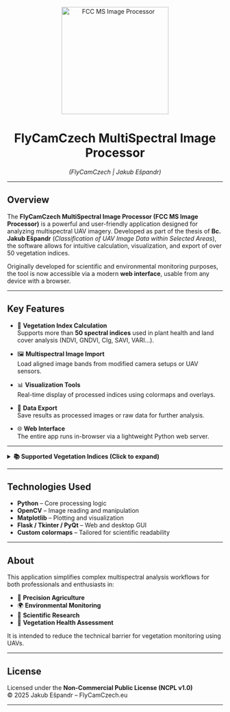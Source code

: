 <p align="center">
  <a href="https://i.imghippo.com/files/pWPz7890sA.jpg">
    <img src="https://i.imghippo.com/files/pWPz7890sA.jpg" alt="FCC MS Image Processor" width="250"/>
  </a>
</p>

<h1 align="center">FlyCamCzech MultiSpectral Image Processor</h1>
<p align="center"><em>(FlyCamCzech | Jakub Ešpandr)</em></p>

---

## Overview

The **FlyCamCzech MultiSpectral Image Processor (FCC MS Image Processor)** is a powerful and user-friendly application designed for analyzing multispectral UAV imagery. Developed as part of the thesis of **Bc. Jakub Ešpandr** (*Classification of UAV Image Data within Selected Areas*), the software allows for intuitive calculation, visualization, and export of over 50 vegetation indices.

Originally developed for scientific and environmental monitoring purposes, the tool is now accessible via a modern **web interface**, usable from any device with a browser.

---

## Key Features

- 🌱 **Vegetation Index Calculation**  
  Supports more than **50 spectral indices** used in plant health and land cover analysis (NDVI, GNDVI, CIg, SAVI, VARI...).
  
- 🖼️ **Multispectral Image Import**  
  Load aligned image bands from modified camera setups or UAV sensors.

- 📊 **Visualization Tools**  
  Real-time display of processed indices using colormaps and overlays.

- 💾 **Data Export**  
  Save results as processed images or raw data for further analysis.

- 🌐 **Web Interface**  
  The entire app runs in-browser via a lightweight Python web server.

---

<details>
<summary><strong>📚 Supported Vegetation Indices (Click to expand)</strong></summary>

- BGI, BI, BNDVI, BWDRVI  
- CIg, CIred, CIVE, CVI, CVI2  
- DVI, ENDVI, ENDVI_RGN, EVI, EVI2, EVI_Mod  
- ExG, ExGR, ExR  
- GBNDVI, GCC, GLI, GLI2  
- GNDVI, GNDWI, GOSAVI, GRNDVI, GRVI, MExG  
- MSAVI, MTVI2, NDBI, NDBI-Blue  
- NGBDI, NGBVI, NDGI, NDVI, NDVI_Mod  
- NDWI, NDTI, NG, NGRDI  
- OSAVI, PRI, RGBVI, RDVI, RGRI  
- SAVI, SCI, SR, TGI, TVI  
- UI, VARI, VDVI, VEG, WDRVI

</details>

---

## Technologies Used

- **Python** – Core processing logic  
- **OpenCV** – Image reading and manipulation  
- **Matplotlib** – Plotting and visualization  
- **Flask / Tkinter / PyQt** – Web and desktop GUI  
- **Custom colormaps** – Tailored for scientific readability

---

## About

This application simplifies complex multispectral analysis workflows for both professionals and enthusiasts in:

- 🌾 **Precision Agriculture**  
- 🌍 **Environmental Monitoring**  
- 🧪 **Scientific Research**  
- 🌳 **Vegetation Health Assessment**

It is intended to reduce the technical barrier for vegetation monitoring using UAVs.

---

## License

Licensed under the **Non-Commercial Public License (NCPL v1.0)**  
© 2025 Jakub Ešpandr – FlyCamCzech.eu

---
